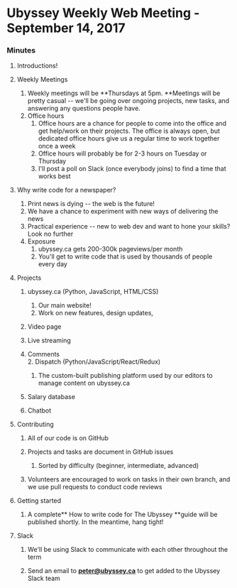 # Ubyssey Weekly Web Meeting - September 14, 2017

### Minutes

1. Introductions!
2. Weekly Meetings
   1. Weekly meetings will be **Thursdays at 5pm. **Meetings will be pretty casual -- we'll be going over ongoing projects, new tasks, and answering any questions people have.
   2. Office hours 
      1. Office hours are a chance for people to come into the office and get help/work on their projects. The office is always open, but dedicated office hours give us a regular time to work together once a week
      2. Office hours will probably be for 2-3 hours on Tuesday or Thursday
      3. I'll post a poll on Slack \(once everybody joins\) to find a time that works best
3. Why write code for a newspaper?
   1. Print news is dying -- the web is the future!
   2. We have a chance to experiment with new ways of delivering the news
   3. Practical experience -- new to web dev and want to hone your skills? Look no further
   4. Exposure
      1. ubyssey.ca gets 200-300k pageviews/per month
      2. You'll get to write code that is used by thousands of people every day
4. Projects  
   1. ubyssey.ca \(Python, JavaScript, HTML/CSS\)  
      1. Our main website!  
      2. Work on new features, design updates,

   1. Video page

   2. Live streaming

   3. Comments  
      2. Dispatch \(Python/JavaScript/React/Redux\)

      1. The custom-built publishing platform used by our editors to manage content on ubyssey.ca

   1. Salary database

   2. Chatbot

5. Contributing

   1. All of our code is on GitHub

   2. Projects and tasks are document in GitHub issues

      1. Sorted by difficulty \(beginner, intermediate, advanced\)

   3. Volunteers are encouraged to work on tasks in their own branch, and we use pull requests to conduct code reviews

6. Getting started

   1. A complete** How to write code for The Ubyssey **guide will be published shortly. In the meantime, hang tight!

7. Slack

   1. We'll be using Slack to communicate with each other throughout the term

   2. Send an email to **peter@ubyssey.ca** to get added to the Ubyssey Slack team




